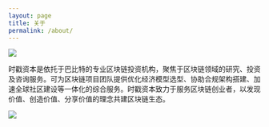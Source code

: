 ```yaml
---
layout: page
title: 关于
permalink: /about/
---
```

![](https://ae01.alicdn.com/kf/HTB1Z47sXOnrK1RjSszi760ptpXax.png)

时戳资本是依托于巴比特的专业区块链投资机构，聚焦于区块链领域的研究、投资及咨询服务。可为区块链项目团队提供优化经济模型选型、协助合规架构搭建、加速全球社区建设等一体化的综合服务。时戳资本致力于服务区块链创业者，以发现价值、创造价值、分享价值的理念共建区块链生态。

![](https://ae01.alicdn.com/kf/HTB1KM.yXPDuK1Rjy1zj762raFXaq.png)